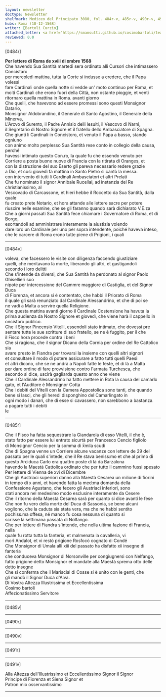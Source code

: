 ```yaml
---
layout: newsletter
doctype: Newsletter
shelfmark: Mediceo del Principato 3080, fol. 484r-v, 485r-v, 490r-v, 491r-v
hubs: Roma (18-12-1568)
writer: [Bartoli Curzio]
attached_letter: <a href="https://smansutti.github.io/cosimobartoli/texts/2979_055/">2979_055</a>
reviewed: 0.0
---
```


[0484r]  
  
  
<strong>Per lettere di Roma de xviii di xmbre 1568</strong>  
Che havendo Sua Santità martedì sera ordinato alli Cursori che intimassero Concistaro  
per mercoledì mattina, tutta la Corte si indusse a credere, che il Papa volessi  
fare Cardinali onde quella notte si vedde un' moto continuo per Roma, et  
molti Cardinali che erono fuori della Città, non ostante pioggie, et venti  
ritornaro quella mattina in Roma. avanti giorno  
Che quelli, che havevono ad essere promessi sono questi Monsignor Datario,  
Monsignor Aldobrandino, il Generale di Santo Agostino, il Generale della Minerva,  
L'Arcvo di Surento, il Padre Annisio delli Iesuiti, il Vescovo di Narni,  
il Segretario di Nostro Signore et il fratello dello Ambasciatore di Spagna.  
Che giunti li Cardinali in Concistoro, et venuto il Papa a basso, stando ogniuno  
con animo molto perplesso Sua Santità rese conto in collegio della causa, perché  
havessi intimato questo Con.ro, la quale fu che essendo venuto per  
Corriere a posta buone nuove di Francia con la ritirata di Oranges, et  
con la distruzione del suo Eserto gli pareva necessario redere grazie  
a Dio, et così giovedì fa mattina in Santo Pietro si cantò la messa.  
con intervento di tutti li Cardinali Ambasciatori et altri Prelati  
Che fu nominato il signor Annibale Rucellai, ad instanzia del Re christianissimo, al  
Vescovado di Carcassone, et hieri hebbe il Roccetto da Sua Santità, dalla quale  
fu creato prete Notario, et hora attande alle lettere sacre per potere  
riuscire nelle esamine, che se gli faranno quando sarà dichiarato V.E.za  
Che a giorni passati Sua Santità fece chiamare i Governatore di Roma, et di Borgo,  
esortandoli ad amministrare interamente la aiustizia volendo  
dare loro un Cardinale per uno per sopra intendente, poiché haveva inteso,  
che le carcere di Roma erono tutte piene di Prigioni, i quali  
  
---  

[0484v]  
  
  
voleva, che facessero le visite con diligenza faccendo giustiziare  
quelli, che meritavano la morte, liberando gli altri, et gastigandoli  
secondo i loro delitti  
Che s'intende da diversi, che Sua Santità ha perdonato al signor Paolo Ghisellieri suo  
nipote per intercessione del Cammre maggiore di Castiglia, et del Signor Duca  
di Fiorenza, et ancora si è contentato, che habbi il Priorato di Roma  
il quale gli sarà renunziato dal Cardinale Alessandrino, et che di poi se  
ne vadi a Malta a servire quella Religione.  
Che questa mattina avanti giorno il Cardinale Costensione ha havuta la  
prima audienza da Nostro Signore et giovedì, che viene harà il cappello in  
oncistoro publico.  
Che il Signor Pincensio Vitelli, essendoli stato intimato, che dovessi pre  
sentare tutte le sue scritture di suo fratello, se ne è fuggito, per il che  
il Fisco hora procede contra i beni  
Che si ragiona, che il signor Dicano della Cornia per ordine del Re Cattolico sia  
avare presto in Fiandra per trovarsi la insieme con quelli altri signori  
et consultare il modo di potere assicurare a fatto tutti quelli Paesi  
et altri dicono, che se ne andrà a Napoli fatte le feste, et di là a Malta  
per dare ordine di fare provvisione contro l'armata Turchesca, che  
secondo si dice, uscirà gagliarda questo anno che viene  
Che il Cardinale Alessandrino ha fatto mettere in Rota la causa del camarlo  
gato, et l'Auditore è Monsignor Cotta  
Che i debiti del Vitelli con la Camera Appostolica sono tanti, che quando  
bene si lasci, che gli heredi disponghino del Camarlingato in  
ogni modo i danari, che di esse si cavassero, non sarebbono a bastanza.  
a pagare tutti i debiti  
le  
  
---  

[0485r]  
  
  
Che il Fisco ha fatta sequestrare la Giandarola di esso Vitelli, il che è,  
stato fatto per essere lui entrato sicurtà per Francesco Cencio figliolo  
di Monsignor Cencio per la somma di x̅mila scudi  
Che di Spagna venne un Corriere alcune vacanze con lettere de 29 del  
passato per le quali s'intede, che il Re stava beniss:mo et che al primo di  
questo Arciduca Carlo era quattro poste di là da Barzalona  
havendo la Maestà Cattolica ordinato che per tutto il cammino fussi spesato  
Per lettere di Vienna de xvi di Dicembre  
Che gli Austriaci superiori danno alla Maestà Cesarea un milione di fiorini  
in tempo di x anni, et havendo fatta la med:ma domanda della  
Confessione Agustano, che fecero gli Austriaci inferiori, sono  
stati ancora nel medesimo modo esclusine interamente da Cesere  
Che il ritorno della Maestà Cesarea sarà per quanto si dice avanti le fese  
Che non fu vero della morte del Duca di Sassonia, se bene alcuni  
vogliono, che la caduta sia stata vera, ma che ne habbi sentito  
pochiss.ma offesa, né manco fu cosa nessuna di quanto si  
scrisse la settimana passata di Nolfango.  
Che per lettere di Fiandra s'intende, che nella ultima fazione di Francia, nella  
quale fu rotta tutta la fanteria, et malmenata la cavalleria, vi  
morì Andalot, et vi restò prigione Rosfocò cognato di Condé  
Che Monsignor di Umala alli xiii del passato ha disfatto xii insegne di fanteria  
che conduceva Monsignor di Norsonville per congiugnersi con Nelfango,  
fatto prigione detto Monsignor et mandate alla Maestà sprema otto delle detto insegne  
Che si conferma che il Mariscial di Cosse si è unito con le genti, che  
gli mandò il Signor Duca d'Alva.  
Di Vostra Altezza Illustrissima et Eccellentissima  
Cosimo bartoli  
Affezionatissimo Servitore  
  
---  

[0485v]  
  
  
  
---  

[0490r]  
  
  
  
---  

[0490v]  
  
  
  
---  

[0491r]  
  
  
  
---  

[0491v]  
  
  
Alla Altezza dell'Illustrissimo et Eccellentissimo Signor il Signor  
Principe di Fiorenza et Siena Signor et  
Patron mio osservantissimo  
  
---  

